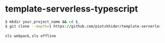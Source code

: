# template-serverless-typescript

```sh
$ mkdir your_project_name && cd $_
$ git clone --depth=1 https://github.com/piotzkhider/template-serverless-typescript .
```

`sls webpack`, `sls offline`
